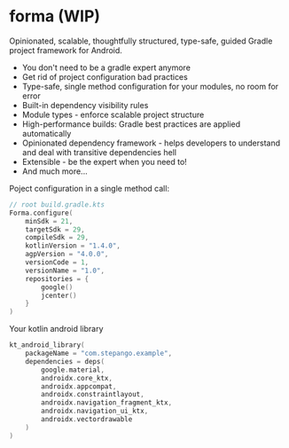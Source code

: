 # forma (WIP)
Opinionated, scalable, thoughtfully structured, type-safe, guided  Gradle project framework for Android.

- You don't need to be a gradle expert anymore
- Get rid of project configuration bad practices
- Type-safe, single method configuration for your modules, no room for error
- Built-in dependency visibility rules
- Module types - enforce scalable project structure
- High-performance builds: Gradle best practices are applied automatically
- Opinionated dependency framework - helps developers to understand and deal with transitive dependencies hell
- Extensible - be the expert when you need to!
- And much more...

Poject configuration in a single method call:

```kotlin
// root build.gradle.kts
Forma.configure(
    minSdk = 21,
    targetSdk = 29,
    compileSdk = 29,
    kotlinVersion = "1.4.0",
    agpVersion = "4.0.0",
    versionCode = 1,
    versionName = "1.0",
    repositories = {
        google()
        jcenter()
    }
)
```

Your kotlin android library

```kotlin
kt_android_library(
    packageName = "com.stepango.example",
    dependencies = deps(
        google.material,
        androidx.core_ktx,
        androidx.appcompat,
        androidx.constraintlayout,
        androidx.navigation_fragment_ktx,
        androidx.navigation_ui_ktx,
        androidx.vectordrawable
    )
)
```





